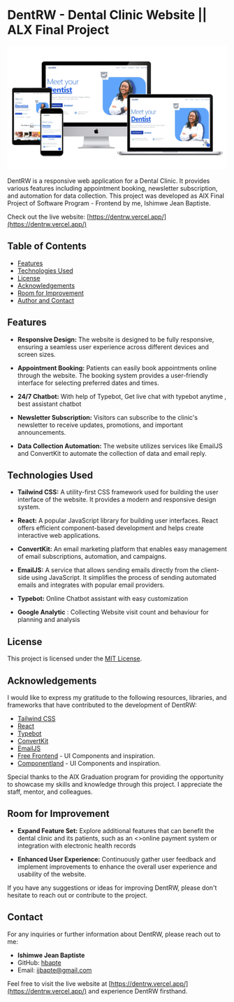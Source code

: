 # DentRW - Dental Clinic Website || ALX Final Project

![Screenshot](/client/src/components/Images/screenshot.jpg)

DentRW is a responsive web application for a Dental Clinic. It provides various features including appointment booking, newsletter subscription, and automation for data collection. This project was developed as AlX Final Project of Software Program - Frontend by me, Ishimwe Jean Baptiste.

Check out the live website: [https://dentrw.vercel.app/](https://dentrw.vercel.app/)



## Table of Contents

- [Features](#features)
- [Technologies Used](#technologies-used)
- [License](#license)
- [Acknowledgements](#acknowledgements)
- [Room for Improvement](#room-for-improvement)
- [Author and Contact](#contact)


## Features

- **Responsive Design:** The website is designed to be fully responsive, ensuring a seamless user experience across different devices and screen sizes.

- **Appointment Booking:** Patients can easily book appointments online through the website. The booking system provides a user-friendly interface for selecting preferred dates and times.

- **24/7 Chatbot:** With help of Typebot, Get live chat with typebot anytime , best assistant chatbot

- **Newsletter Subscription:** Visitors can subscribe to the clinic's newsletter to receive updates, promotions, and important announcements.

- **Data Collection Automation:** The website utilizes services like EmailJS and ConvertKit to automate the collection of data and email reply.

## Technologies Used

- **Tailwind CSS:** A utility-first CSS framework used for building the user interface of the website. It provides a modern and responsive design system.

- **React:** A popular JavaScript library for building user interfaces. React offers efficient component-based development and helps create interactive web applications.

- **ConvertKit:** An email marketing platform that enables easy management of email subscriptions, automation, and campaigns.

- **EmailJS:** A service that allows sending emails directly from the client-side using JavaScript. It simplifies the process of sending automated emails and integrates with popular email providers.

- **Typebot:** Online Chatbot assistant with easy customization

- **Google Analytic** : Collecting Website visit count and behaviour for planning and analysis



## License

This project is licensed under the [MIT License](LICENSE).

## Acknowledgements

I would like to express my gratitude to the following resources, libraries, and frameworks that have contributed to the development of DentRW:

- [Tailwind CSS](https://tailwindcss.com)
- [React](https://reactjs.org)
- [Typebot](https://www.typebot.io/)
- [ConvertKit](https://convertkit.com)
- [EmailJS](https://www.emailjs.com)
- [Free Frontend](https://freefrontend.com/) - UI Components and inspiration.
- [Componentland](https://component.land) - UI Components and inspiration.

Special thanks to the AlX Graduation program for providing the opportunity to showcase my skills and knowledge through this project. I appreciate the staff, mentor, and colleagues.



## Room for Improvement

- **Expand Feature Set:** Explore additional features that can benefit the dental clinic and its patients, such as an <>online payment system or integration with electronic health records

- **Enhanced User Experience:** Continuously gather user feedback and implement improvements to enhance the overall user experience and usability of the website.


If you have any suggestions or ideas for improving DentRW, please don't hesitate to reach out or contribute to the project.

## Contact

For any inquiries or further information about DentRW, please reach out to me:

- **Ishimwe Jean Baptiste**
- GitHub: [hbapte](https://github.com/hbapte)
- Email: [ijbapte@gmail.com](mailto:ijbapte@gmail.com)

Feel free to visit the live website at [https://dentrw.vercel.app/](https://dentrw.vercel.app/) and experience DentRW firsthand.
